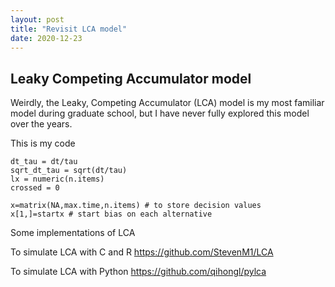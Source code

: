 ```yaml
---
layout: post
title: "Revisit LCA model"
date: 2020-12-23
---
```


## Leaky Competing Accumulator model 

Weirdly, the Leaky, Competing Accumulator (LCA) model is my most familiar model during graduate school, but I have never fully explored this model over the years. 


This is my code

```
dt_tau = dt/tau
sqrt_dt_tau = sqrt(dt/tau)
lx = numeric(n.items)
crossed = 0

x=matrix(NA,max.time,n.items) # to store decision values
x[1,]=startx # start bias on each alternative
```


Some implementations of LCA

To simulate LCA with C and R
https://github.com/StevenM1/LCA

To simulate LCA with Python
https://github.com/qihongl/pylca
